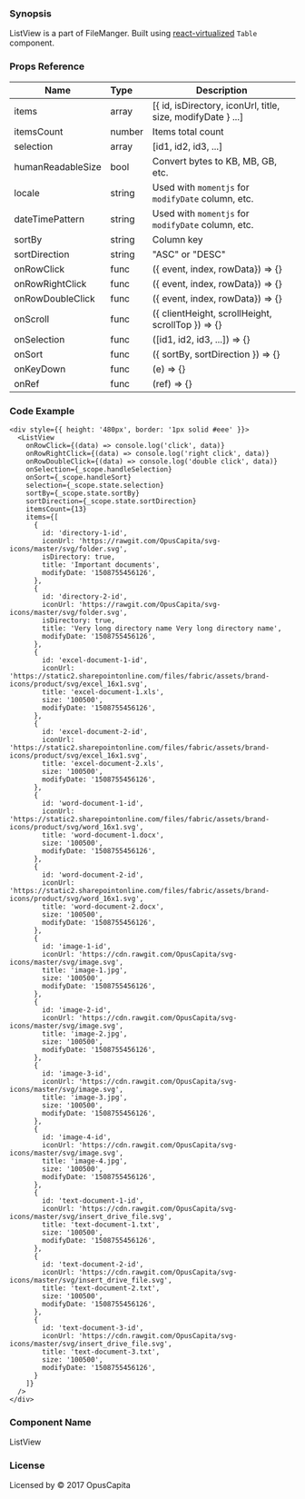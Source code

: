 ### Synopsis

ListView is a part of FileManger. Built using [react-virtualized](https://github.com/bvaughn/react-virtualized/blob/master/docs/Table.md) `Table` component.

### Props Reference

| Name                           | Type                    | Description                                                 |
| ------------------------------ | :---------------------- | ----------------------------------------------------------- |
| items                          | array                   | [{ id, isDirectory, iconUrl, title, size, modifyDate } ...] |
| itemsCount                     | number                  | Items total count                                           |
| selection                      | array                   | [id1, id2, id3, ...]                                        |
| humanReadableSize              | bool                    | Convert bytes to KB, MB, GB, etc.                           |
| locale                         | string                  | Used with `momentjs` for `modifyDate` column, etc.          |
| dateTimePattern                | string                  | Used with `momentjs` for `modifyDate` column, etc.          |
| sortBy                         | string                  | Column key                                                  |
| sortDirection                  | string                  | "ASC" or "DESC"                                             |
| onRowClick                     | func                    | ({ event, index, rowData}) => {}                            |
| onRowRightClick                | func                    | ({ event, index, rowData}) => {}                            |
| onRowDoubleClick               | func                    | ({ event, index, rowData}) => {}                            |
| onScroll                       | func                    | ({ clientHeight, scrollHeight, scrollTop }) => {}           |
| onSelection                    | func                    | ([id1, id2, id3, ...]) => {}                                |
| onSort                         | func                    | ({ sortBy, sortDirection }) => {}                           |
| onKeyDown                      | func                    | (e) => {}                                                   |
| onRef                          | func                    | (ref) => {}                                                 |

### Code Example

```
<div style={{ height: '480px', border: '1px solid #eee' }}>
  <ListView
    onRowClick={(data) => console.log('click', data)}
    onRowRightClick={(data) => console.log('right click', data)}
    onRowDoubleClick={(data) => console.log('double click', data)}
    onSelection={_scope.handleSelection}
    onSort={_scope.handleSort}
    selection={_scope.state.selection}
    sortBy={_scope.state.sortBy}
    sortDirection={_scope.state.sortDirection}
    itemsCount={13}
    items={[
      { 
        id: 'directory-1-id',
        iconUrl: 'https://rawgit.com/OpusCapita/svg-icons/master/svg/folder.svg',
        isDirectory: true,
        title: 'Important documents',
        modifyDate: '1508755456126',
      },
      { 
        id: 'directory-2-id',
        iconUrl: 'https://rawgit.com/OpusCapita/svg-icons/master/svg/folder.svg',
        isDirectory: true,  
        title: 'Very long directory name Very long directory name',
        modifyDate: '1508755456126',
      },
      { 
        id: 'excel-document-1-id',
        iconUrl: 'https://static2.sharepointonline.com/files/fabric/assets/brand-icons/product/svg/excel_16x1.svg',
        title: 'excel-document-1.xls',
        size: '100500',
        modifyDate: '1508755456126',
      },
      { 
        id: 'excel-document-2-id',
        iconUrl: 'https://static2.sharepointonline.com/files/fabric/assets/brand-icons/product/svg/excel_16x1.svg',
        title: 'excel-document-2.xls',
        size: '100500',
        modifyDate: '1508755456126',
      },
      { 
        id: 'word-document-1-id',
        iconUrl: 'https://static2.sharepointonline.com/files/fabric/assets/brand-icons/product/svg/word_16x1.svg',
        title: 'word-document-1.docx',
        size: '100500',
        modifyDate: '1508755456126',
      },
      { 
        id: 'word-document-2-id',
        iconUrl: 'https://static2.sharepointonline.com/files/fabric/assets/brand-icons/product/svg/word_16x1.svg',
        title: 'word-document-2.docx',
        size: '100500',
        modifyDate: '1508755456126',
      },
      { 
        id: 'image-1-id',
        iconUrl: 'https://cdn.rawgit.com/OpusCapita/svg-icons/master/svg/image.svg',
        title: 'image-1.jpg',
        size: '100500',
        modifyDate: '1508755456126',
      },
      { 
        id: 'image-2-id',
        iconUrl: 'https://cdn.rawgit.com/OpusCapita/svg-icons/master/svg/image.svg',
        title: 'image-2.jpg',
        size: '100500',
        modifyDate: '1508755456126',
      },
      { 
        id: 'image-3-id',
        iconUrl: 'https://cdn.rawgit.com/OpusCapita/svg-icons/master/svg/image.svg',
        title: 'image-3.jpg',
        size: '100500',
        modifyDate: '1508755456126',
      },
      { 
        id: 'image-4-id',
        iconUrl: 'https://cdn.rawgit.com/OpusCapita/svg-icons/master/svg/image.svg',
        title: 'image-4.jpg',
        size: '100500',
        modifyDate: '1508755456126',
      },
      { 
        id: 'text-document-1-id',
        iconUrl: 'https://cdn.rawgit.com/OpusCapita/svg-icons/master/svg/insert_drive_file.svg',
        title: 'text-document-1.txt',
        size: '100500',
        modifyDate: '1508755456126',
      },
      { 
        id: 'text-document-2-id',
        iconUrl: 'https://cdn.rawgit.com/OpusCapita/svg-icons/master/svg/insert_drive_file.svg',
        title: 'text-document-2.txt',
        size: '100500',
        modifyDate: '1508755456126',
      },
      { 
        id: 'text-document-3-id',
        iconUrl: 'https://cdn.rawgit.com/OpusCapita/svg-icons/master/svg/insert_drive_file.svg',
        title: 'text-document-3.txt',
        size: '100500',
        modifyDate: '1508755456126',
      }
    ]}
  />
</div>
```

### Component Name

ListView

### License

Licensed by © 2017 OpusCapita

